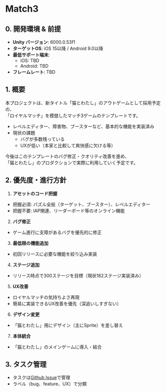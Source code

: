
# Match3

## 0. 開発環境 & 前提

- **Unity バージョン**: 6000.0.53f1
- **ターゲットOS**: iOS 15以降 / Android 9.0以降
- **最低サポート端末**:
  - iOS: TBD
  - Android: TBD
- **フレームレート**: TBD

## 1. 概要

本プロジェクトは、新タイトル「猫とわたし」のアウトゲームとして採用予定の、  
「ロイヤルマッチ」を模倣したマッチ3ゲームのテンプレートです。

- レベルエディター、障害物、ブースターなど、基本的な機能を実装済み
- 現状の課題
  - バグが多数残っている
  - UXが低い（本家と比較して爽快感に欠ける等）

今後はこのテンプレートのバグ修正・クオリティ改善を進め、  
「猫とわたし」のプロダクションで実際に利用していく予定です。

## 2. 優先度・進行方針

1. **アセットのコード把握**
  - 把握必須: パズル全般（ターゲット、ブースター）、レベルエディター
  - 把握不要: IAP関連、リーダーボード等のオンライン機能

2. **バグ修正**
  - ゲーム進行に支障があるバグを優先的に修正

3. **最低限の機能追加**
  - 初回リリースに必要な機能を絞り込み実装

4. **ステージ追加**
  - リリース時点で300ステージを目標（現状182ステージ実装済み）

5. **UX改善**
  - ロイヤルマッチの気持ちよさ再現
  - 簡易に実装できるUX改善を優先（深追いしすぎない）

6. **デザイン変更**
  - 「猫とわたし」用にデザイン（主にSprite）を差し替え

7. **本体統合**
  - 「猫とわたし」のメインゲームに導入・結合

## 3. タスク管理

- タスクは[Github Issue](https://github.com/shibatom/Match3/issues)で管理
- ラベル（bug、feature、UX）で分類